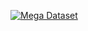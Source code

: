 [![Mega Dataset](https://upload.wikimedia.org/wikipedia/commons/5/57/01_mega_logo.svg)](https://mega.nz/fm/rWIjhRBC)
